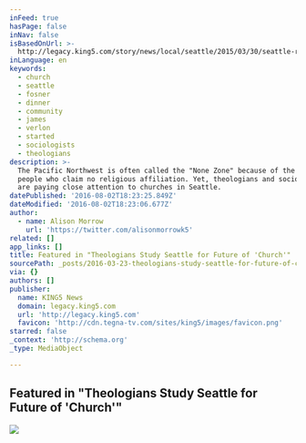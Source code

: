 ```yaml
---
inFeed: true
hasPage: false
inNav: false
isBasedOnUrl: >-
  http://legacy.king5.com/story/news/local/seattle/2015/03/30/seattle-religious-affiliation-future-of-church/70687648/
inLanguage: en
keywords:
  - church
  - seattle
  - fosner
  - dinner
  - community
  - james
  - verlon
  - started
  - sociologists
  - theologians
description: >-
  The Pacific Northwest is often called the "None Zone" because of the number of
  people who claim no religious affiliation. Yet, theologians and sociologists
  are paying close attention to churches in Seattle.
datePublished: '2016-08-02T18:23:25.849Z'
dateModified: '2016-08-02T18:23:06.677Z'
author:
  - name: Alison Morrow
    url: 'https://twitter.com/alisonmorrowk5'
related: []
app_links: []
title: Featured in "Theologians Study Seattle for Future of 'Church'"
sourcePath: _posts/2016-03-23-theologians-study-seattle-for-future-of-church.md
via: {}
authors: []
publisher:
  name: KING5 News
  domain: legacy.king5.com
  url: 'http://legacy.king5.com'
  favicon: 'http://cdn.tegna-tv.com/sites/king5/images/favicon.png'
starred: false
_context: 'http://schema.org'
_type: MediaObject

---
```

<article style=""><h1>Featured in "Theologians Study Seattle for Future of 'Church'"</h1><img src="https://s3-us-west-2.amazonaws.com/the-grid-img/p/ad2f08c16c13f8365fb7cf905fd48a5c967f7b59.jpg" /></article>